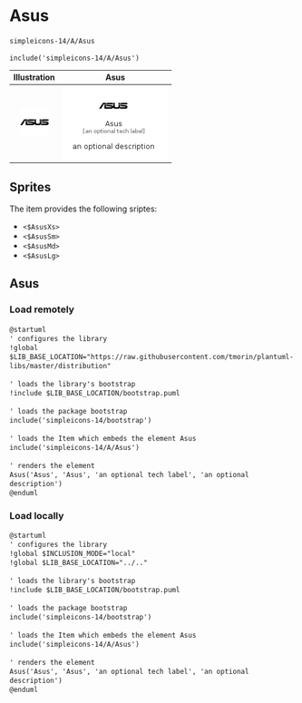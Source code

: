 # Asus


```text
simpleicons-14/A/Asus
```

```text
include('simpleicons-14/A/Asus')
```



| Illustration | Asus |
| :---: | :---: |
| ![illustration for Illustration](../../simpleicons-14/A/Asus.png) | ![illustration for Asus](../../simpleicons-14/A/Asus.Local.png) |



## Sprites
The item provides the following sriptes:

- `<$AsusXs>`
- `<$AsusSm>`
- `<$AsusMd>`
- `<$AsusLg>`





## Asus

### Load remotely
```plantuml
@startuml
' configures the library
!global $LIB_BASE_LOCATION="https://raw.githubusercontent.com/tmorin/plantuml-libs/master/distribution"

' loads the library's bootstrap
!include $LIB_BASE_LOCATION/bootstrap.puml

' loads the package bootstrap
include('simpleicons-14/bootstrap')

' loads the Item which embeds the element Asus
include('simpleicons-14/A/Asus')

' renders the element
Asus('Asus', 'Asus', 'an optional tech label', 'an optional description')
@enduml
```

### Load locally
```plantuml
@startuml
' configures the library
!global $INCLUSION_MODE="local"
!global $LIB_BASE_LOCATION="../.."

' loads the library's bootstrap
!include $LIB_BASE_LOCATION/bootstrap.puml

' loads the package bootstrap
include('simpleicons-14/bootstrap')

' loads the Item which embeds the element Asus
include('simpleicons-14/A/Asus')

' renders the element
Asus('Asus', 'Asus', 'an optional tech label', 'an optional description')
@enduml
```

